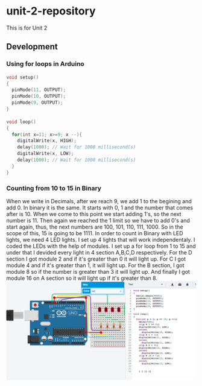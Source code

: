 # unit-2-repository
This is for Unit 2

## Development

### Using for loops in Arduino

```.c
void setup()
{
  pinMode(11, OUTPUT);
  pinMode(10, OUTPUT);
  pinMode(9, OUTPUT);
}

void loop()
{
  for(int x=11; x>=9; x --){
  	digitalWrite(x, HIGH);
  	delay(1000); // Wait for 1000 millisecond(s)
  	digitalWrite(x, LOW);
  	delay(1000); // Wait for 1000 millisecond(s)
  }
}
```
### Counting from 10 to 15 in Binary
When we write in Decimals, after we reach 9, we add 1 to the begining and add 0. In binary it is the same. It starts with 0, 1 and the number that comes after is 10. When we come to this point we start adding 1's, so the next number is 11. Then again we reached the 1 limit so we have to add 0's and start again, thus, the next numbers are 100, 101, 110, 111, 1000. So in the scope of this, 15 is going to be 1111. In order to count in Binary with LED lights, we need 4 LED lights. I set up 4 lights that will work independentaly. I coded the LEDs with the help of modules. I set up a for loop from 1 to 15 and under that I devided every light in 4 section A,B,C,D respectively. For the D section I got module 2 and if it's greater than 0 it will light up. For C I got module 4 and if it's greater than 1, it will light up. For the B section, I got module 8 so if the number is greater than 3 it will light up. And finally I got module 16 on A section so it will light up if it's greater than 8.
![](15binary.png)
